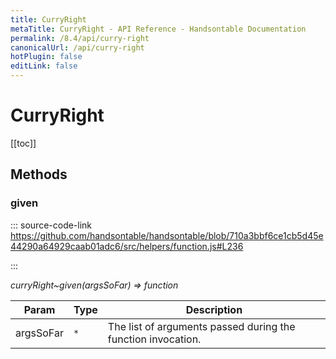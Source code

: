 ```yaml
---
title: CurryRight
metaTitle: CurryRight - API Reference - Handsontable Documentation
permalink: /8.4/api/curry-right
canonicalUrl: /api/curry-right
hotPlugin: false
editLink: false
---
```


# CurryRight

[[toc]]
## Methods

### given
  
::: source-code-link https://github.com/handsontable/handsontable/blob/710a3bbf6ce1cb5d45e44290a64929caab01adc6/src/helpers/function.js#L236

:::

_curryRight~given(argsSoFar) ⇒ function_


| Param | Type | Description |
| --- | --- | --- |
| argsSoFar | `*` | The list of arguments passed during the function invocation. |


